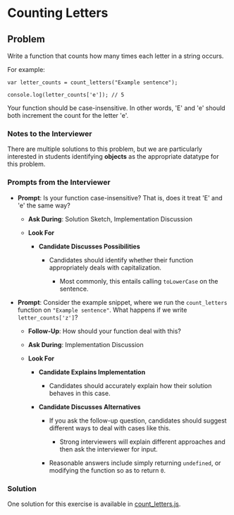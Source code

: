 # Counting Letters

## Problem

Write a function that counts how many times each letter in a string occurs.

For example:

```
var letter_counts = count_letters("Example sentence");

console.log(letter_counts['e']); // 5
```

Your function should be case-insensitive. In other words, 'E' and 'e' should both increment the count for the letter 'e'.

### Notes to the Interviewer

There are multiple solutions to this problem, but we are particularly interested in students identifying **objects** as the appropriate datatype for this problem.

### Prompts from the Interviewer

* **Prompt**: Is your function case-insensitive? That is, does it treat 'E' and 'e' the same way?

  * **Ask During**: Solution Sketch, Implementation Discussion

  * **Look For**

    * **Candidate Discusses Possibilities**

      * Candidates should identify whether their function appropriately deals with capitalization.

        * Most commonly, this entails calling `toLowerCase` on the sentence.

* **Prompt**: Consider the example snippet, where we run the `count_letters` function on `"Example sentence"`. What happens if we write `letter_counts['z']`?

  * **Follow-Up**: How should your function deal with this?

  * **Ask During**: Implementation Discussion

  * **Look For**

    * **Candidate Explains Implementation**

      * Candidates should accurately explain how their solution behaves in this case.

    * **Candidate Discusses Alternatives**

      * If you ask the follow-up question, candidates should suggest different ways to deal with cases like this.

        * Strong interviewers will explain different approaches and then ask the interviewer for input.

      * Reasonable answers include simply returning `undefined`, or modifying the function so as to return `0`.

### Solution

One solution for this exercise is available in [count_letters.js](Solved/count_letters.js).
